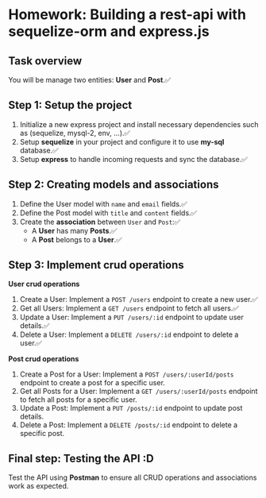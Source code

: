 # Homework: Building a rest-api with sequelize-orm and express.js

## Task overview

You will be manage two entities: **User** and **Post**.✅

## Step 1: Setup the project

1. Initialize a new express project and install necessary dependencies such as (sequelize, mysql-2, env, ...).✅
2. Setup **sequelize** in your project and configure it to use **my-sql** database.✅
3. Setup **express** to handle incoming requests and sync the database.✅

## Step 2: Creating models and associations

1. Define the User model with `name` and `email` fields.✅
2. Define the Post model with `title` and `content` fields.✅
3. Create the **association** between `User` and `Post`:✅
   - A **User** has many **Posts**.✅
   - A **Post** belongs to a **User**.✅

## Step 3: Implement crud operations

**User crud operations**

1. Create a User: Implement a `POST /users` endpoint to create a new user.✅
2. Get all Users: Implement a `GET /users` endpoint to fetch all users.✅
3. Update a User: Implement a `PUT /users/:id` endpoint to update user details.✅
4. Delete a User: Implement a `DELETE /users/:id` endpoint to delete a user.✅

**Post crud operations**

1. Create a Post for a User: Implement a `POST /users/:userId/posts` endpoint to create a post for a specific user.
2. Get all Posts for a User: Implement a `GET /users/:userId/posts` endpoint to fetch all posts for a specific user.
3. Update a Post: Implement a `PUT /posts/:id` endpoint to update post details.
4. Delete a Post: Implement a `DELETE /posts/:id` endpoint to delete a specific post.

## Final step: Testing the API :D

Test the API using **Postman** to ensure all CRUD operations and associations work as expected.
